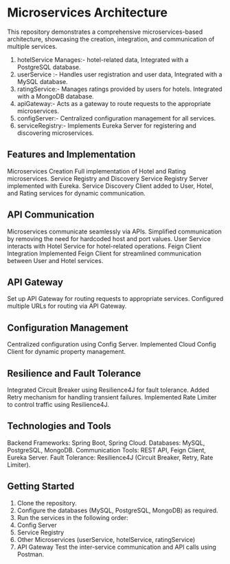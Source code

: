 # Microservices Architecture
This repository demonstrates a comprehensive microservices-based architecture, showcasing the creation, integration, and communication of multiple services.

1) hotelService Manages:- hotel-related data, Integrated with a PostgreSQL database.
2) userService :- Handles user registration and user data, Integrated with a MySQL database.
3) ratingService:- Manages ratings provided by users for hotels. Integrated with a MongoDB database.
4) apiGateway:- Acts as a gateway to route requests to the appropriate microservices.
5) configServer:- Centralized configuration management for all services.
6) serviceRegistry:- Implements Eureka Server for registering and discovering microservices.

## Features and Implementation
Microservices Creation
Full implementation of Hotel and Rating microservices.
Service Registry and Discovery
Service Registry Server implemented with Eureka.
Service Discovery Client added to User, Hotel, and Rating services for dynamic communication.
## API Communication
Microservices communicate seamlessly via APIs.
Simplified communication by removing the need for hardcoded host and port values.
User Service interacts with Hotel Service for hotel-related operations.
Feign Client Integration
Implemented Feign Client for streamlined communication between User and Hotel services.
## API Gateway
Set up API Gateway for routing requests to appropriate services.
Configured multiple URLs for routing via API Gateway.
## Configuration Management
Centralized configuration using Config Server.
Implemented Cloud Config Client for dynamic property management.
## Resilience and Fault Tolerance
Integrated Circuit Breaker using Resilience4J for fault tolerance.
Added Retry mechanism for handling transient failures.
Implemented Rate Limiter to control traffic using Resilience4J.
## Technologies and Tools
Backend Frameworks: Spring Boot, Spring Cloud.
Databases: MySQL, PostgreSQL, MongoDB.
Communication Tools: REST API, Feign Client, Eureka Server.
Fault Tolerance: Resilience4J (Circuit Breaker, Retry, Rate Limiter).


## Getting Started
1. Clone the repository.
2. Configure the databases (MySQL, PostgreSQL, MongoDB) as required.
3. Run the services in the following order:
4. Config Server
5. Service Registry
6. Other Microservices (userService, hotelService, ratingService)
7. API Gateway
Test the inter-service communication and API calls using Postman.


